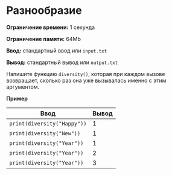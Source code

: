 # Разнообразие

**Ограничение времени:** 1 секунда

**Ограничение памяти:** 64Mb

**Ввод:** стандартный ввод или `input.txt`

**Вывод:** стандартный вывод или `output.txt`

Напишите функцию `diversity()`, которая при каждом вызове возвращает, сколько раз она уже вызывалась именно с этим аргументом.

**Пример**

| Ввод                      | Вывод |
|---------------------------|-------|
| `print(diversity("Happy"))` | 1     |
| `print(diversity("New"))`   | 1     |
| `print(diversity("Year"))`  | 1     |
| `print(diversity("Year"))`  | 2     |
| `print(diversity("Year"))`  | 3     |